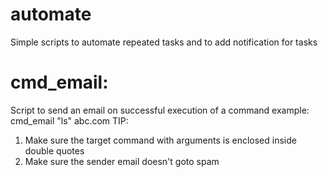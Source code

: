 # automate
Simple scripts to automate repeated tasks and to add notification for tasks

# cmd_email:
Script to send an email on successful execution of a command
example: cmd_email "ls" abc.com
TIP:
1. Make sure the target command with arguments is enclosed inside double quotes
2. Make sure the sender email doesn't goto spam
